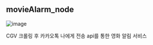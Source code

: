 ## movieAlarm_node
![image](https://github.com/okt03149/movieAlarm_node/assets/90082748/e171d558-44d0-41d7-bddb-b3b9b11b5483)

CGV 크롤링 후
카카오톡 나에게 전송 api를 통한 영화 알림 서비스

